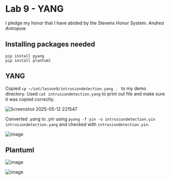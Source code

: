 # Lab 9 - YANG
I pledge my honor that I have abided by the Stevens Honor System. _Andrea Antropow_

## Installing packages needed
```
pip install pyang
pip install plantuml
```
## YANG
Copied ```cp ~/iot/lesson9/intrusiondetection.yang . ``` to my demo directory. Used ```cat intrusiondetection.yang``` to print out file and make sure it was copied correctly. 

![Screenshot 2025-05-12 221547](https://github.com/user-attachments/assets/4a5378c0-7e62-4370-9608-744a954704e6)

Converted .yang to .yin using ```pyang -f yin -o intrusiondetection.yin intrusiondetection.yang``` and checked with ```intrusiondetection.yin```.

![image](https://github.com/user-attachments/assets/529421fa-f897-4094-9999-f26907cca7fd)

## Plantuml

![image](https://github.com/user-attachments/assets/f801924b-1121-44b2-bd62-7b3ff26ccd34)

![image](https://github.com/user-attachments/assets/567ec778-206d-4884-b408-cfdb5d01e2e8)








